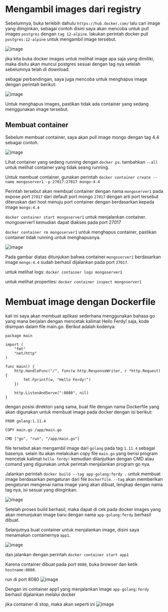 # Mengambil images dari registry

Sebelumnya, buka terlebih dahulu `https://hub.docker.com/` lalu cari image yang diinginkan, sebagai contoh disini saya akan mencoba untuk pull images `postgres` dengan `tag 12-alpine`. lakukan perintah docker pull `postgres:12-alpine` untuk mengambil image tersebut.

![image](https://github.com/ferdyansahalfariz/balajarDocker/assets/96871156/677a403c-aa89-443f-8b65-c6df8dc17dbb)

jika kita buka docker images untuk melihat image apa saja yang dimiliki, maka disitu akan muncul postgres sesuai dengan tag nya setelah sebelumnya telah di download.

sebagai perbandingan, saya juga mencoba untuk menghapus image dengan perintah berikut:

![image](https://github.com/ferdyansahalfariz/balajarDocker/assets/96871156/0f22ed7f-3493-4062-aafd-0f35d81c6ec5)

Untuk menghapus images, pastikan tidak ada container yang sedang menggunakan image tersebut.

## Membuat container

Sebelum membuat container, saya akan pull image mongo dengan tag 4.4 sebagai contoh.

![image](https://github.com/ferdyansahalfariz/balajarDocker/assets/96871156/0cac3300-e606-4f6d-bea0-5caf1c8165ce)

Lihat container yang sedang running dengan `docker ps`. tambahkan `--all` untuk melihat container yang tidak seang running.

Untuk membuat container, gunakan perintah `docker container create --name mongoserver1 -p 27017:27017 mongo:4.4`

Perintah tersebut akan membuat container dengan nama `mongoserver1` pada expose port `27017` dari default port mongo `27017` dengan arti port tersebut diteruskan dari host menuju port container dengan berdasarkan kepada image `mongo:4.4`

`docker container start mongoserver1` untuk menjalankan container. mongoserver1 kemudian dapat diakses pada port 27017

`docker container rm mongoserver1` untuk menghapus container, pastikan container tidak running untuk menghapusnya.

![image](https://github.com/ferdyansahalfariz/balajarDocker/assets/96871156/4f056912-a13a-4db3-a6a6-1753a8c675e7)

Pada gambar diatas ditunjukan bahwa container `mongoserver1` berdasarkan image `mongo:4.4` sudah berhasil dijalankan pada port `27017`.

untuk melihat logs: `docker container logs mongoserver1`

untuk melihat properties: `docker container inspect mongoserver1`

# Membuat image dengan Dockerfile

kali ini saya akan membuat aplikasi sederhana menggunakan bahasa go yang mana berjalan dengan mencetak kalimat Hello Ferdy! saja, kode disimpan dalam file main.go. Berikut adalah kodenya:

```
package main

import (
	"fmt"
	"net/http"
)

func main() {
	http.HandleFunc("/", func(w http.ResponseWriter, r *http.Request) {
		fmt.Fprintf(w, "Hello Ferdy!")
	})

	http.ListenAndServe(":8080", nil)
}
```

dengan posisi direktori yang sama, buat file dengan nama Dockerfile yang akan digunakan untuk membuat image pada docker dengan isi berikut:

```
FROM golang:1.11.4

COPY main.go /app/main.go

CMD ["go", "run", "/app/main.go"]
```

file tersebut akan mengambil image dari `golang` pada tag `1.11.4` sebagai basenya. selain itu akan melakukan copy file `main.go` yang berisi program mencetak kalimat `hello ferdy!` kemudian dilanjutkan dengan CMD atau comand yang digunakan untuk perintah menjalankan program go nya.

Jalankan perintah `docker build --tag app-golang:ferdy .` untuk membuat image berdasarkan pengaturan dari file `Dockerfile`. `--tag` akan memberikan pengaturan mengenai nama image yang akan dibuat, lengkap dengan nama tag nya, isi sesuai yang diinginkan.

![image](https://github.com/ferdyansahalfariz/balajarDocker/assets/96871156/4d7f18f0-ed72-4f85-9fbf-4f6a320c6a12)

Setelah proses build berhasil, maka dapat di cek pada docker images yang akan menunjukan image baru dengan nama `app-golang:ferdy` berhasil dibuat.

Selanjutnya buat container untuk menjalankan image, disini saya menamakan containernya `app1`.

![image](https://github.com/ferdyansahalfariz/balajarDocker/assets/96871156/8c4a2d46-3992-44f6-a779-7390ab610d8a)

dan jalankan dengan perintah `docker container start app1`

Karena container dibuat pada port `8080`, buka browser dan ketik `hostname:8080`.

run di port 8080
![image](https://github.com/ferdyansahalfariz/balajarDocker/assets/96871156/95b6b681-a556-4afa-a2a1-424383132747)

Dengan ini container app1 yang menjalankan image `app-golang:ferdy` berhasil dijalankan melalui docker

jika container di stop, maka akan seperti ini
![image](https://github.com/ferdyansahalfariz/balajarDocker/assets/96871156/5c8e5d3e-1a1d-4503-a03e-b460476e4ddb)
